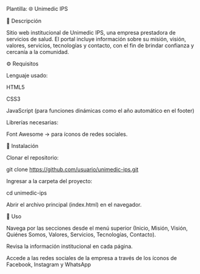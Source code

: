 Plantilla:
🌐 Unimedic IPS


📖 Descripción

Sitio web institucional de Unimedic IPS, una empresa prestadora de servicios de salud. El portal incluye información sobre su misión, visión, valores, servicios, tecnologías y contacto, con el fin de brindar confianza y cercanía a la comunidad.

⚙️ Requisitos

Lenguaje usado:

HTML5

CSS3

JavaScript (para funciones dinámicas como el año automático en el footer)

Librerías necesarias:

Font Awesome
 → para íconos de redes sociales.

🚀 Instalación

Clonar el repositorio:

git clone https://github.com/usuario/unimedic-ips.git


Ingresar a la carpeta del proyecto:

cd unimedic-ips


Abrir el archivo principal (index.html) en el navegador.

📌 Uso

Navega por las secciones desde el menú superior (Inicio, Misión, Visión, Quiénes Somos, Valores, Servicios, Tecnologías, Contacto).

Revisa la información institucional en cada página.

Accede a las redes sociales de la empresa a través de los íconos de Facebook, Instagram y WhatsApp